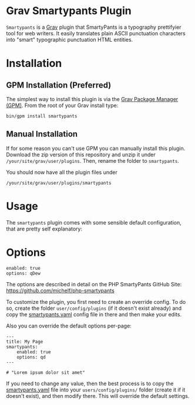 # Grav Smartypants Plugin

`Smartypants` is a [Grav](http://github.com/getgrav/grav) plugin that SmartyPants is a typography prettifyier tool for web writers. It easily translates plain ASCII punctuation characters into "smart" typographic punctuation HTML entities.

# Installation

## GPM Installation (Preferred)

The simplest way to install this plugin is via the [Grav Package Manager (GPM)](http://learn.getgrav.org/advanced/grav-gpm).  From the root of your Grav install type:

    bin/gpm install smartypants

## Manual Installation

If for some reason you can't use GPM you can manually install this plugin. Download the zip version of this repository and unzip it under `/your/site/grav/user/plugins`. Then, rename the folder to `smartypants`.

You should now have all the plugin files under

	/your/site/grav/user/plugins/smartypants

# Usage

The `smartypants` plugin comes with some sensible default configuration, that are pretty self explanatory:

# Options

    enabled: true
    options: qDew

The options are described in detail on the PHP SmartyPants GitHub Site: https://github.com/michelf/php-smartypants

To customize the plugin, you first need to create an override config. To do so, create the folder `user/config/plugins` (if it doesn't exist already) and copy the [smartypants.yaml](smartypants.yaml) config file in there and then make your edits.

Also you can override the default options per-page:

    ---
    title: My Page
    smartypants:
        enabled: true
        options: qd
    ---

    # "Lorem ipsum dolor sit amet"


If you need to change any value, then the best process is to copy the [smartypants.yaml](smartypants.yaml) file into your `users/config/plugins/` folder (create it if it doesn't exist), and then modify there.  This will override the default settings.

